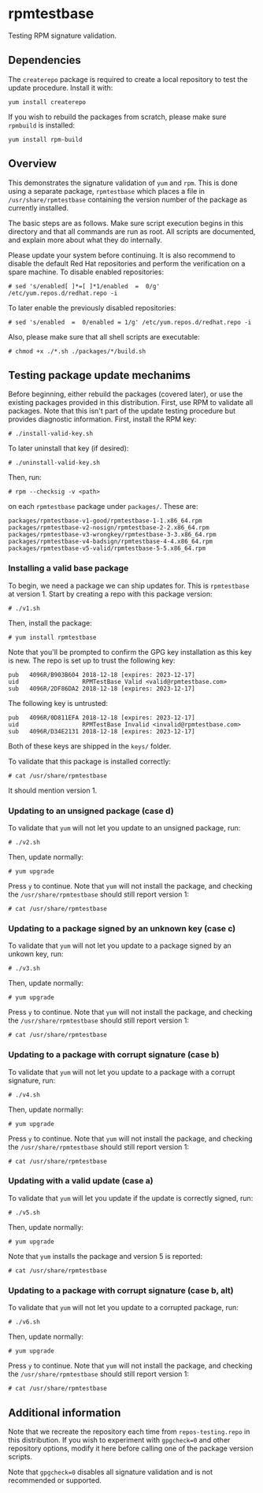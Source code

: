 # rpmtestbase

Testing RPM signature validation.

## Dependencies

The `createrepo` package is required to create a local repository to test the
update procedure. Install it with:

	yum install createrepo

If you wish to rebuild the packages from scratch, please make sure `rpmbuild`
is installed:

	yum install rpm-build


## Overview

This demonstrates the signature validation of `yum` and `rpm`. This is done
using a separate package, `rpmtestbase` which places a file in
`/usr/share/rpmtestbase` containing the version number of the package as
currently installed.

The basic steps are as follows. Make sure script execution begins in this
directory and that all commands are run as root. All scripts are documented,
and explain more about what they do internally.

Please update your system before continuing. It is also recommend to disable
the default Red Hat repositories and perform the verification on a spare
machine. To disable enabled repositories:

    # sed 's/enabled[ ]*=[ ]*1/enabled  =  0/g' /etc/yum.repos.d/redhat.repo -i

To later enable the previously disabled repositories:

    # sed 's/enabled  =  0/enabled = 1/g' /etc/yum.repos.d/redhat.repo -i

Also, please make sure that all shell scripts are executable:

    # chmod +x ./*.sh ./packages/*/build.sh


## Testing package update mechanims

Before beginning, either rebuild the packages (covered later), or use the
existing packages provided in this distribution. First, use RPM to
validate all packages. Note that this isn't part of the update testing
procedure but provides diagnostic information. First, install the RPM
key:

    # ./install-valid-key.sh

To later uninstall that key (if desired):

    # ./uninstall-valid-key.sh

Then, run:

    # rpm --checksig -v <path>

on each `rpmtestbase` package under `packages/`. These are:

    packages/rpmtestbase-v1-good/rpmtestbase-1-1.x86_64.rpm
    packages/rpmtestbase-v2-nosign/rpmtestbase-2-2.x86_64.rpm
    packages/rpmtestbase-v3-wrongkey/rpmtestbase-3-3.x86_64.rpm
    packages/rpmtestbase-v4-badsign/rpmtestbase-4-4.x86_64.rpm
    packages/rpmtestbase-v5-valid/rpmtestbase-5-5.x86_64.rpm


### Installing a valid base package

To begin, we need a package we can ship updates for. This is `rpmtestbase` at
version 1. Start by creating a repo with this package version:

    # ./v1.sh

Then, install the package:

    # yum install rpmtestbase

Note that you'll be prompted to confirm the GPG key installation as this key
is new. The repo is set up to trust the following key:

    pub   4096R/B903B604 2018-12-18 [expires: 2023-12-17]
    uid                  RPMTestBase Valid <valid@rpmtestbase.com>
    sub   4096R/2DF86DA2 2018-12-18 [expires: 2023-12-17]

The following key is untrusted:

    pub   4096R/0D811EFA 2018-12-18 [expires: 2023-12-17]
    uid                  RPMTestBase Invalid <invalid@rpmtestbase.com>
    sub   4096R/D34E2131 2018-12-18 [expires: 2023-12-17]

Both of these keys are shipped in the `keys/` folder.

To validate that this package is installed correctly:

    # cat /usr/share/rpmtestbase

It should mention version 1.


### Updating to an unsigned package (case d)

To validate that `yum` will not let you update to an unsigned package, run:

    # ./v2.sh

Then, update normally:

    # yum upgrade

Press `y` to continue. Note that `yum` will not install the package, and
checking the `/usr/share/rpmtestbase` should still report version 1:

    # cat /usr/share/rpmtestbase


### Updating to a package signed by an unknown key (case c)

To validate that `yum` will not let you update to a package signed by an
unkown key, run:

    # ./v3.sh

Then, update normally:

    # yum upgrade

Press `y` to continue. Note that `yum` will not install the package, and
checking the `/usr/share/rpmtestbase` should still report version 1:

    # cat /usr/share/rpmtestbase


### Updating to a package with corrupt signature (case b)

To validate that `yum` will not let you update to a package with a corrupt
signature, run:

    # ./v4.sh

Then, update normally:

    # yum upgrade

Press `y` to continue. Note that `yum` will not install the package, and
checking the `/usr/share/rpmtestbase` should still report version 1:

    # cat /usr/share/rpmtestbase


### Updating with a valid update (case a)

To validate that `yum` will let you update if the update is correctly signed,
run:

    # ./v5.sh

Then, update normally:

    # yum upgrade

Note that `yum` installs the package and version 5 is reported:

    # cat /usr/share/rpmtestbase


### Updating to a package with corrupt signature (case b, alt)

To validate that `yum` will not let you update to a corrupted package, run:

    # ./v6.sh

Then, update normally:

    # yum upgrade

Press `y` to continue. Note that `yum` will not install the package, and
checking the `/usr/share/rpmtestbase` should still report version 1:

    # cat /usr/share/rpmtestbase


## Additional information

Note that we recreate the repository each time from `repos-testing.repo` in
this distribution. If you wish to experiment with `gpgcheck=0` and other
repository options, modify it here before calling one of the package
version scripts.

Note that `gpgcheck=0` disables all signature validation and is not
recommended or supported.
